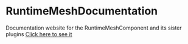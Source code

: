 # RuntimeMeshDocumentation
Documentation website for the RuntimeMeshComponent and its sister plugins
[Click here to see it](https://runtimemesh.koderz.io/)
